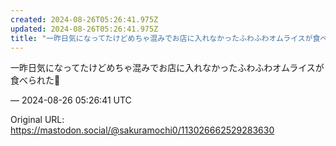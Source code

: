 ```yaml
---
created: 2024-08-26T05:26:41.975Z
updated: 2024-08-26T05:26:41.975Z
title: "一昨日気になってたけどめちゃ混みでお店に入れなかったふわふわオムライスが食べられ[...]"
---
```


<p>一昨日気になってたけどめちゃ混みでお店に入れなかったふわふわオムライスが食べられた🥚</p>

&mdash; 2024-08-26 05:26:41 UTC

Original URL: https://mastodon.social/@sakuramochi0/113026662529283630

